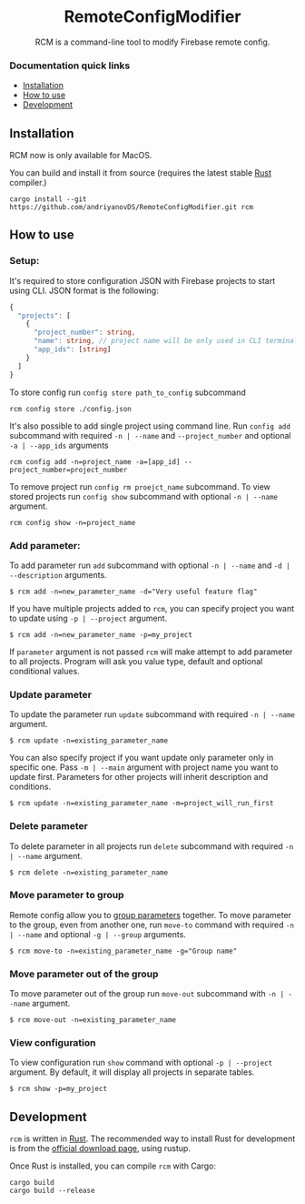 <div align="center">

# RemoteConfigModifier
RCM is a command-line tool to modify Firebase remote config.
</div>

### Documentation quick links
* [Installation](#installation)
* [How to use](#usage)
* [Development](#development)

<a id="installation">
<h2>Installation</h2>
</a>
RCM now is only available for MacOS.

You can build and install it from source (requires the latest stable [Rust] compiler.)
```console
cargo install --git https://github.com/andriyanovDS/RemoteConfigModifier.git rcm
```

[rust]: https://www.rust-lang.org

<a id="usage">
<h2>How to use</h2>
</a>

### Setup:
It's required to store configuration JSON with Firebase projects to start using CLI.
JSON format is the following:
```typescript
{
  "projects": [
    {
      "project_number": string,
      "name": string, // project name will be only used in CLI terminal ouput
      "app_ids": [string]
    }
  ]
}
```
To store config run `config store path_to_config` subcommand
```shell
rcm config store ./config.json
```

It's also possible to add single project using command line.
Run `config add` subcommand with required `-n | --name` and `--project_number`
and optional `-a | --app_ids` arguments
```shell
rcm config add -n=project_name -a=[app_id] --project_number=project_number
```
To remove project run `config rm proejct_name` subcommand.
To view stored projects run `config show` subcommand with optional `-n | --name` argument.
```shell
rcm config show -n=project_name
```

### Add parameter:
To add parameter run `add` subcommand with optional `-n | --name` and `-d | --description` arguments.
```shell
$ rcm add -n=new_parameter_name -d="Very useful feature flag"
```
If you have multiple projects added to `rcm`, you can specify project you want to update using `-p | --project` argument. 
```shell
$ rcm add -n=new_parameter_name -p=my_project
```
If `parameter` argument is not passed `rcm` will make attempt to add parameter to all projects.
Program will ask you value type, default and optional conditional values. 
### Update parameter
To update the parameter run `update` subcommand with required `-n | --name` argument.
```shell
$ rcm update -n=existing_parameter_name
```
You can also specify project if you want update only parameter only in specific one.
Pass `-m | --main` argument with project name you want to update first.
Parameters for other projects will inherit description and conditions. 
```shell
$ rcm update -n=existing_parameter_name -m=project_will_run_first
```

### Delete parameter
To delete parameter in all projects run `delete` subcommand with required `-n | --name` argument.
```shell
$ rcm delete -n=existing_parameter_name
```

### Move parameter to group
Remote config allow you to [group parameters](https://firebase.google.com/docs/remote-config/parameters#parameter_groups) together.
To move parameter to the group, even from another one, run `move-to` command with required `-n | --name`
and optional `-g | --group` arguments.
```shell
$ rcm move-to -n=existing_parameter_name -g="Group name"
```

### Move parameter out of the group
To move parameter out of the group run `move-out` subcommand with `-n | --name` argument.
```shell
$ rcm move-out -n=existing_parameter_name
```

### View configuration
To view configuration run `show` command with optional `-p | --project` argument.
By default, it will display all projects in separate tables. 
```shell
$ rcm show -p=my_project
```

<a id="development">
<h2>Development</h2>
</a>

`rcm` is written in [Rust](https://www.rust-lang.org/).
The recommended way to install Rust for development is from the [official download page](https://www.rust-lang.org/tools/install), using rustup.

Once Rust is installed, you can compile `rcm` with Cargo:

    cargo build
    cargo build --release
